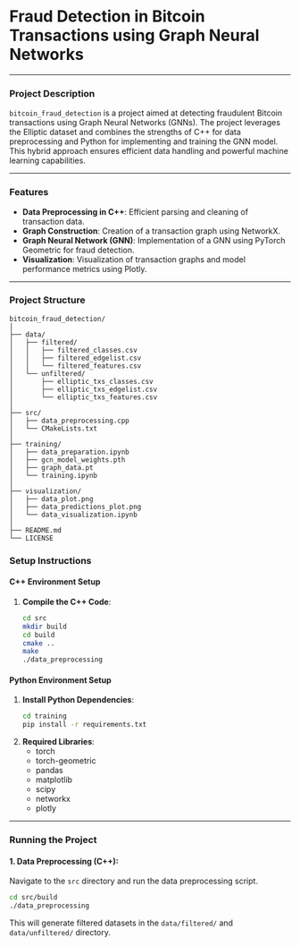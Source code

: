 # Fraud Detection in Bitcoin Transactions using Graph Neural Networks

---

### **Project Description**
`bitcoin_fraud_detection` is a project aimed at detecting fraudulent Bitcoin transactions using Graph Neural Networks (GNNs). The project leverages the Elliptic dataset and combines the strengths of C++ for data preprocessing and Python for implementing and training the GNN model. This hybrid approach ensures efficient data handling and powerful machine learning capabilities.

---

### **Features**
- **Data Preprocessing in C++**: Efficient parsing and cleaning of transaction data.
- **Graph Construction**: Creation of a transaction graph using NetworkX.
- **Graph Neural Network (GNN)**: Implementation of a GNN using PyTorch Geometric for fraud detection.
- **Visualization**: Visualization of transaction graphs and model performance metrics using Plotly.

---

### **Project Structure**
```plaintext
bitcoin_fraud_detection/
│
├── data/
│   ├── filtered/
│   │   ├── filtered_classes.csv
│   │   ├── filtered_edgelist.csv
│   │   └── filtered_features.csv
│   └── unfiltered/
│       ├── elliptic_txs_classes.csv
│       ├── elliptic_txs_edgelist.csv
│       └── elliptic_txs_features.csv
│
├── src/
│   ├── data_preprocessing.cpp
│   └── CMakeLists.txt
│
├── training/
│   ├── data_preparation.ipynb
│   ├── gcn_model_weights.pth
│   ├── graph_data.pt
│   └── training.ipynb
│
├── visualization/
│   ├── data_plot.png
│   ├── data_predictions_plot.png
│   └── data_visualization.ipynb
│
├── README.md
└── LICENSE
```

### **Setup Instructions**

#### C++ Environment Setup
1. **Compile the C++ Code**:
   ```bash
   cd src
   mkdir build
   cd build
   cmake ..
   make
   ./data_preprocessing  

#### Python Environment Setup
1. **Install Python Dependencies**:
   ```bash
   cd training
   pip install -r requirements.txt


2. **Required Libraries**:
   - torch
   - torch-geometric
   - pandas
   - matplotlib
   - scipy
   - networkx
   - plotly
  
---

### **Running the Project**

#### 1. Data Preprocessing (C++):
Navigate to the `src` directory and run the data preprocessing script.
```bash
cd src/build
./data_preprocessing
```

This will generate filtered datasets in the `data/filtered/` and `data/unfiltered/` directory.


